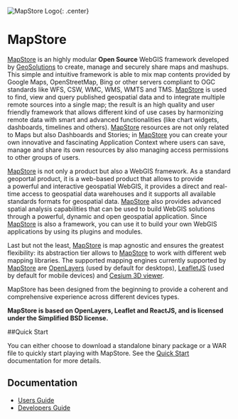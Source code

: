 ![MapStore Logo](https://github.com/geosolutions-it/MapStore2/blob/master/MapStore2.png?raw=true){: .center}

# MapStore
[MapStore](https://mapstore.geo-solutions.it/mapstore/#/) is an highly modular **Open Source** WebGIS framework developed by [GeoSolutions](https://www.geo-solutions.it/) to create, manage and securely 
share maps and mashups. This simple and intuitive framework is able to mix map contents provided by Google Maps, OpenStreetMap, 
Bing or other servers compliant to OGC standards like WFS, CSW, WMC, WMS, WMTS and TMS. 
[MapStore](https://mapstore.geo-solutions.it/mapstore/#/) is used to find, view and query published geospatial data and to integrate multiple remote sources into a single map; the result is
an high quality and user friendly framework that allows different kind of use cases by harmonizing remote data with smart and advanced 
functionalities (like chart widgets, dashboards, timelines and others).
[MapStore](https://mapstore.geo-solutions.it/mapstore/#/) resources are not only related to Maps but also Dashboards and Stories; in [MapStore](https://mapstore.geo-solutions.it/mapstore/#/) you can create your own innovative and fascinating 
Application Context where users can save, manage and share its own resources by also managing access permissions to other groups of users.

[MapStore](https://mapstore.geo-solutions.it/mapstore/#/) is not only a product but also a WebGIS framework. As a standard geoportal product, it is a web-based product that allows to provide  
a powerful and interactive geospatial WebGIS, it provides a direct and real-time access to geospatial data warehouses and it supports all available 
standards formats for geospatial data. 
[MapStore](https://mapstore.geo-solutions.it/mapstore/#/) also provides advanced spatial analysis capabilities that can be used to build WebGIS solutions through a powerful, dynamic and open 
geospatial application. Since [MapStore](https://mapstore.geo-solutions.it/mapstore/#/) is also a framework, you can use it to build your own WebGIS applications by using its plugins and modules.

Last but not the least, [MapStore](https://mapstore.geo-solutions.it/mapstore/#/) is map agnostic and ensures the greatest flexibility: its abstraction tier allows to [MapStore](https://mapstore.geo-solutions.it/mapstore/#/) to work with different web mapping libraries.
The supported mapping engines currently supported by [MapStore](https://mapstore.geo-solutions.it/mapstore/#/) are [OpenLayers](https://openlayers.org/) (used by default for desktops), [LeafletJS](https://leafletjs.com/) (used by default for mobile devices) and [Cesium 3D viewer](https://cesiumjs.org/).

MapStore has been designed from the beginning to provide a coherent and comprehensive experience across different devices types.

**MapStore  is based on OpenLayers, Leaflet and ReactJS, and is licensed under the Simplified BSD license.**

##Quick Start

You can either choose to download a standalone binary package or a WAR file to quickly start playing with MapStore. See the [Quick Start](quick-start/) documentation for more details.

## Documentation
 * [Users Guide](user-guide/home-page/)
 * [Developers Guide](developer-guide/)
